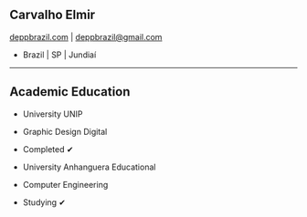 ## Carvalho Elmir ##
[deppbrazil.com](https://www.deppbrazil.com) | deppbrazil@gmail.com 
* Brazil | SP | Jundiaí
___
## Academic Education ##
* University UNIP 
* Graphic Design Digital
* Completed ✔	

* University Anhanguera Educational
* Computer Engineering 
* Studying ✔	